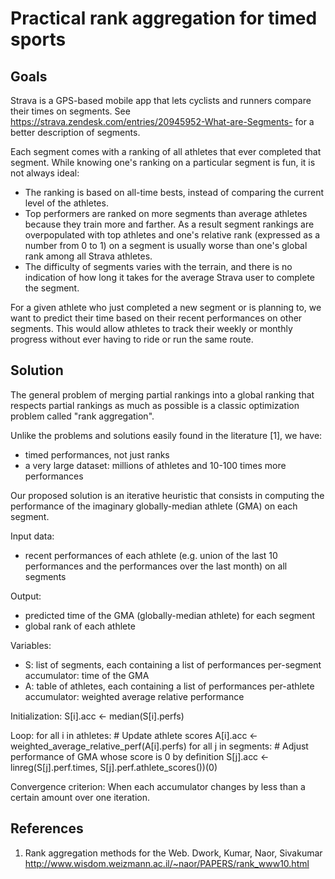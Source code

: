 Practical rank aggregation for timed sports
===========================================

Goals
-----

Strava is a GPS-based mobile app that lets cyclists and runners
compare their times on segments. See
https://strava.zendesk.com/entries/20945952-What-are-Segments- for a
better description of segments.

Each segment comes with a ranking of all athletes that ever completed
that segment. While knowing one's ranking on a particular segment is
fun, it is not always ideal:

* The ranking is based on all-time bests, instead of comparing the
  current level of the athletes.
* Top performers are ranked on more segments than average athletes
  because they train more and farther. As a result segment rankings
  are overpopulated with top athletes and one's relative rank (expressed
  as a number from 0 to 1) on a segment is usually worse than one's
  global rank among all Strava athletes.
* The difficulty of segments varies with the terrain, and there is no
  indication of how long it takes for the average Strava
  user to complete the segment.

For a given athlete who just completed a new segment or is planning to, we
want to predict their time based on their recent performances on other
segments. This would allow athletes to track their weekly or monthly
progress without ever having to ride or run the same route.


Solution
--------

The general problem of merging partial rankings into a global ranking
that respects partial rankings as much as possible is a classic
optimization problem called "rank aggregation".

Unlike the problems and solutions easily found in the literature [1], we have:
* timed performances, not just ranks
* a very large dataset: millions of athletes and 10-100 times more
  performances

Our proposed solution is an iterative heuristic that consists in
computing the performance of the imaginary globally-median athlete
(GMA) on each segment.

Input data:
* recent performances of each athlete (e.g. union of the last 10
performances and the performances over the last month) on all segments

Output:
* predicted time of the GMA (globally-median athlete) for each segment
* global rank of each athlete

Variables:
* S: list of segments, each containing a list of performances
     per-segment accumulator: time of the GMA
* A: table of athletes, each containing a list of performances
     per-athlete accumulator: weighted average relative performance

Initialization:
  S[i].acc <- median(S[i].perfs)

Loop:
  for all i in athletes:
    # Update athlete scores
    A[i].acc <- weighted_average_relative_perf(A[i].perfs)
  for all j in segments:
    # Adjust performance of GMA whose score is 0 by definition
    S[j].acc <- linreg(S[j].perf.times, S[j].perf.athlete_scores())(0)

Convergence criterion:
When each accumulator changes by less than a certain amount over one
iteration.


References
----------

1. Rank aggregation methods for the Web. Dwork, Kumar, Naor,
   Sivakumar http://www.wisdom.weizmann.ac.il/~naor/PAPERS/rank_www10.html
